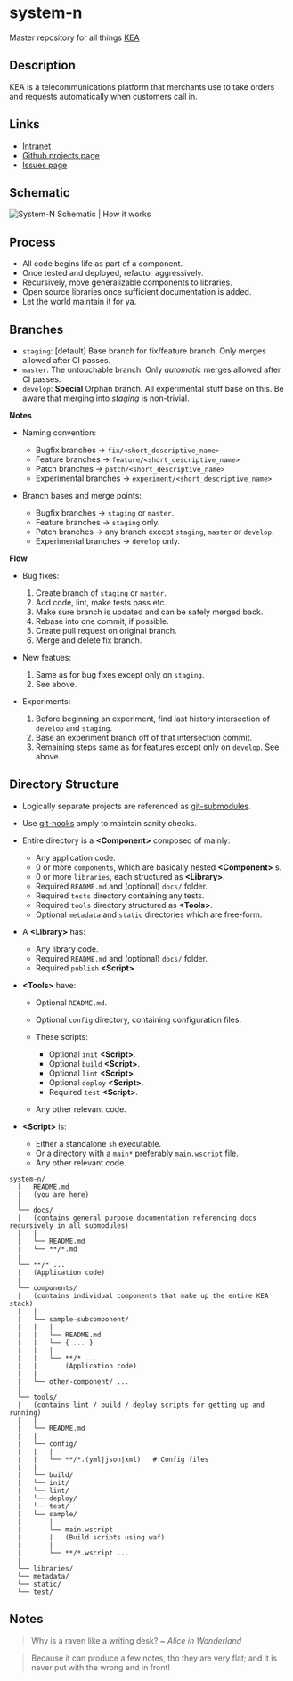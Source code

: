 system-n
========

Master repository for all things [KEA](https://kea.ai)

Description
-----------

KEA is a telecommunications platform that merchants use to take orders and requests automatically when customers call in.

Links
-----

 - [Intranet](https://extra.kea.ai)
 - [Github projects page](https://github.com/orgs/keacloud/projects/)
 - [Issues page](https://github.com/keacloud/system-n/issues)

Schematic
---------

![System-N Schematic | How it works](https://github.com/keacloud/system-n/blob/master/diagram.svg)

<!-- Created using https://bramp.github.io/js-sequence-diagrams/ with source:

Title: System-N

participant customer
participant twilio
participant postgres
participant aiml
participant wallaroo
participant simba
participant call center
participant restaurant

Note right of twilio: ────────\nKEA App\nBoundary\n────────

customer->twilio: Calls store\n phone number
Note right of customer: Redirected\nto twilio #

Note over postgres: Primary API\n(PostgREST)
twilio->postgres: Make request\nto application

Note over aiml: Dialogue\nEngine
postgres->aiml: Generate\nresponse

aiml->twilio: TwiML response
twilio->customer:Handle call
customer->twilio:

Note over wallaroo: Task\nPipeline
postgres->wallaroo: Trigger entity\nrecognition

Note over simba: TaskRouter
wallaroo->simba: Create order task

Note over call center: Call center\nTeam
simba->call center: Assign task\nto correct worker\nfor verification

call center->postgres: Order status
postgres->wallaroo: Order status
wallaroo->restaurant: Send order to POS system
wallaroo->customer: Send confirmation and receipt

Note left of restaurant: ────────\nKEA App\nBoundary\n────────
-->

Process
-------

 - All code begins life as part of a component.
 - Once tested and deployed, refactor aggressively.
 - Recursively, move generalizable components to libraries.
 - Open source libraries once sufficient documentation is added.
 - Let the world maintain it for ya.

Branches
--------

 - `staging`: [default] Base branch for fix/feature branch. Only merges allowed after CI passes.
 - `master`: The untouchable branch. Only _automatic_ merges allowed after CI passes.
 - `develop`: **Special** Orphan branch. All experimental stuff base on this. Be aware that merging into _staging_ is non-trivial.

 **Notes**

 - Naming convention:
     * Bugfix branches -> `fix/<short_descriptive_name>`
     * Feature branches -> `feature/<short_descriptive_name>`
     * Patch branches -> `patch/<short_descriptive_name>`
     * Experimental branches -> `experiment/<short_descriptive_name>`

 - Branch bases and merge points:
     * Bugfix branches -> `staging` or `master`.
     * Feature branches -> `staging` only.
     * Patch branches -> any branch except `staging`, `master` or `develop`.
     * Experimental branches -> `develop` only.

 **Flow**

 - Bug fixes:
     1. Create branch of `staging` or `master`.
     2. Add code, lint, make tests pass etc.
     3. Make sure branch is updated and can be safely merged back.
     4. Rebase into one commit, if possible.
     5. Create pull request on original branch.
     6. Merge and delete fix branch.

 - New featues:
     1. Same as for bug fixes except only on `staging`.
     2. See above.

 - Experiments:
     1. Before beginning an experiment, find last history intersection of `develop` and `staging`.
     2. Base an experiment branch off of that intersection commit.
     3. Remaining steps same as for features except only on `develop`. See above.

Directory Structure
-------------------

 - Logically separate projects are referenced as [git-submodules](https://git-scm.com/book/en/v2/Git-Tools-Submodules).
 - Use [git-hooks](https://git-scm.com/book/en/v2/Customizing-Git-Git-Hooks) amply to maintain sanity checks.
 - Entire directory is a **\<Component\>** composed of mainly:
     * Any application code.
     * 0 or more `components`, which are basically nested **\<Component\>** s.
     * 0 or more `libraries`, each structured as **\<Library\>**.
     * Required `README.md` and (optional) `docs/` folder.
     * Required `tests` directory containing any tests.
     * Required `tools` directory structured as **\<Tools\>**.
     * Optional `metadata` and `static` directories which are free-form.

 - A **\<Library\>** has:
     * Any library code.
     * Required `README.md` and (optional) `docs/` folder.
     * Required `publish` **\<Script\>**

 - **\<Tools\>** have:
     * Optional `README.md`.
     * Optional `config` directory, containing configuration files.
     * These scripts:
        + Optional `init` **\<Script\>**.
        + Optional `build` **\<Script\>**.
        + Optional `lint` **\<Script\>**.
        + Optional `deploy` **\<Script\>**.
        + Required `test` **\<Script\>**.

     * Any other relevant code.

 - **\<Script\>** is:
     * Either a standalone `sh` executable.
     * Or a directory with a `main*` preferably `main.wscript` file.
     * Any other relevant code.

```
system-n/
  |   README.md
  |   (you are here)
  |
  └── docs/
  |   (contains general purpose documentation referencing docs recursively in all submodules)
  |   |
  |   └── README.md
  |   └── **/*.md
  |
  └── **/* ...
  |   (Application code)
  |
  └── components/
  |   (contains individual components that make up the entire KEA stack)
  |   |
  |   └── sample-subcomponent/
  |   |   |
  |   |   └── README.md
  |   |   └── { ... }
  |   |   |
  |   |   └── **/* ...
  |   |       (Application code)
  |   |
  |   └── other-component/ ...
  |
  └── tools/
  |   (contains lint / build / deploy scripts for getting up and running)
  |   |
  |   └── README.md
  |   |
  |   └── config/
  |   |   |
  |   |   └── **/*.(yml|json|xml)   # Config files
  |   |
  |   └── build/
  |   └── init/
  |   └── lint/
  |   └── deploy/
  |   └── test/
  |   └── sample/
  |       |
  |       └── main.wscript
  |       |   (Build scripts using waf)
  |       |
  |       └── **/*.wscript ...
  |
  └── libraries/
  └── metadata/
  └── static/
  └── test/
```

Notes
-----

> Why is a raven like a writing desk? ~ _Alice in Wonderland_

> Because it can produce a few notes, tho they are very flat; and it is never put with the wrong end in front!

